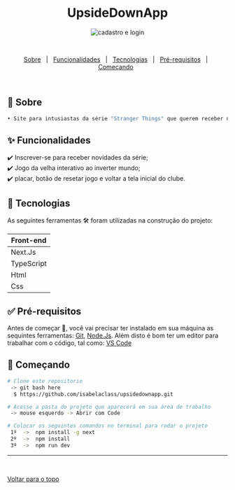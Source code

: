 <h1 align="center">UpsideDownApp</h1>

<div align="center" id="top">
  <img alt="cadastro e login" title="cadastro e login" src="./animacao.gif"/>
</h1>

  &#xa0;

 </div>

<p align="center">
  <a href="#dart-sobre">Sobre</a> &#xa0; | &#xa0; 
  <a href="#sparkles-funcionalidades">Funcionalidades</a> &#xa0; | &#xa0; 
  <a href="#rocket-tecnologias">Tecnologias</a> &#xa0; | &#xa0; 
  <a href="#white_check_mark-pré-requisitos">Pré-requisitos</a> &#xa0; | &#xa0;
  <a href="#checkered_flag-começando">Começando</a> &#xa0; 
<!--  <a href="#autor">Autor</a> -->
</p>


<br>
				
	
## :dart: Sobre ##

```sh
• Site para intusiastas da série "Stranger Things" que querem receber novidades da série em primeira mão. 
```

## :sparkles: Funcionalidades ##


:heavy_check_mark: Inscrever-se para receber novidades da série;\
:heavy_check_mark: Jogo da velha interativo ao inverter mundo;\
:heavy_check_mark: placar, botão de resetar jogo e voltar a tela inicial do clube.


## :rocket: Tecnologias ##
 
 
As seguintes ferramentas 🛠 foram utilizadas na construção do projeto:


<table>
  <thead>
    <th>Front-end</th>
  </thead>
  <tbody>
    <tr>
      <td>Next.Js</td>
    </tr>
    <tr>
      <td>TypeScript</td>
    </tr> 
    <tr>
      <td>Html</td>
    </tr>
    <tr>
      <td>Css</td>
    </tr>  
	  
  </tbody>

</table>


## :white_check_mark: Pré-requisitos ##


Antes de começar 🏁, você vai precisar ter instalado em sua máquina as sequintes ferramentas:
[Git](https://git-scm.com/downloads), [Node.Js](https://nodejs.org/en/download). Além disto é bom ter um editor para trabalhar com o código, tal como: [VS Code](https://code.visualstudio.com/download)


## :checkered_flag: Começando ##


```bash
# Clone este repositorio
 -> git bash here
  $ https://github.com/isabelaclass/upsidedownapp.git

# Acesse a pasta do projeto que aparecerá em sua área de trabalho
 -> mouse esquerdo -> Abrir com Code

# Colocar os seguintes comandos no terminal para rodar o projeto
 1º  ->  npm install -g next
 2º  ->  npm install  
 3º  ->  npm run dev 
```


---


<br>

<a href="#top">Voltar para o topo</a>


  </tbody>

</table>






